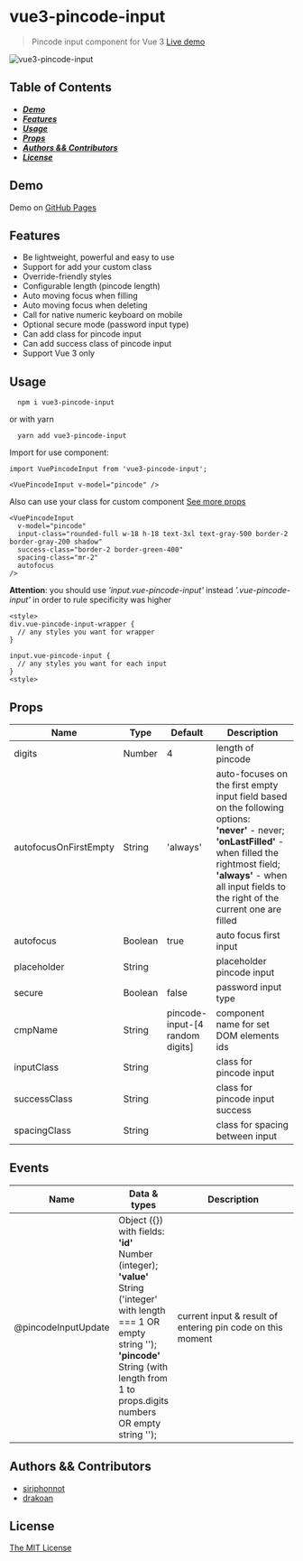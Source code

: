# vue3-pincode-input

> Pincode input component for Vue 3 [Live demo](https://siriphonnott.github.io/vue-pincode-input/)

![vue3-pincode-input](https://siriphonnott.github.io/vue-pincode-input/banner.png)


## Table of Contents

* [___Demo___](#demo)
* [___Features___](#features)
* [___Usage___](#usage)
* [___Props___](#props)
* [___Authors && Contributors___](#authors-&&-Contributors)
* [___License___](#license)

## Demo

Demo on [GitHub Pages](https://siriphonnott.github.io/vue-pincode-input/)

## Features

- Be lightweight, powerful and easy to use
- Support for add your custom class
- Override-friendly styles
- Configurable length (pincode length)
- Auto moving focus when filling
- Auto moving focus when deleting
- Call for native numeric keyboard on mobile
- Optional secure mode (password input type)
- Can add class for pincode input
- Can add success class of pincode input
- Support Vue 3 only

## Usage

```
  npm i vue3-pincode-input
```

or with yarn

```
  yarn add vue3-pincode-input
```

Import for use component:

```
import VuePincodeInput from 'vue3-pincode-input';
```

```
<VuePincodeInput v-model="pincode" />
```

Also can use your class for custom component [See more props](#props)

```
<VuePincodeInput
  v-model="pincode"
  input-class="rounded-full w-18 h-18 text-3xl text-gray-500 border-2 border-gray-200 shadow"
  success-class="border-2 border-green-400"
  spacing-class="mr-2"
  autofocus
/>
```

**Attention**: you should use _'input.vue-pincode-input'_ instead _'.vue-pincode-input'_ in order to rule specificity was higher

```
<style>
div.vue-pincode-input-wrapper {
  // any styles you want for wrapper
}

input.vue-pincode-input {
  // any styles you want for each input
}
<style>
```

## Props

<table class="table table-bordered table-striped">
  <thead>
    <tr>
      <th style="width: 50px;">Name</th>
      <th style="width: 50px;">Type</th>
      <th style="width: 50px;">Default</th>
      <th>Description</th>
    </tr>
  </thead>
  <tbody>
    <tr>
      <td>digits</td>
      <td>Number</td>
      <td>4</td>
      <td>length of pincode</td>
    </tr>
    <tr>
      <td>autofocusOnFirstEmpty</td>
      <td>String</td>
      <td>'always'</td>
      <td>auto-focuses on the first empty input field based on the following options:
        <br><b>'never'</b> - never;
        <br><b>'onLastFilled'</b> - when filled the rightmost field;
        <br><b>'always'</b> - when all input fields to the right of the current one are filled</td>
    </tr>
    <tr>
      <td>autofocus</td>
      <td>Boolean</td>
      <td>true</td>
      <td>auto focus first input</td>
    </tr>
    <tr>
      <td>placeholder</td>
      <td>String</td>
      <td></td>
      <td>placeholder pincode input</td>
    </tr>
    <tr>
      <td>secure</td>
      <td>Boolean</td>
      <td>false</td>
      <td>password input type</td>
    </tr>
    <tr>
      <td>cmpName</td>
      <td>String</td>
      <td>pincode-input-[4 random digits]</td>
      <td>component name for set DOM elements ids</td>
    </tr>
    <tr>
      <td>inputClass</td>
      <td>String</td>
      <td></td>
      <td>class for pincode input</td>
    </tr>
    <tr>
      <td>successClass</td>
      <td>String</td>
      <td></td>
      <td>class for pincode input success</td>
    </tr>
    <tr>
      <td>spacingClass</td>
      <td>String</td>
      <td></td>
      <td>class for spacing  between input</td>
    </tr>
  </tbody>
</table>

## Events

<table class="table table-bordered table-striped">
  <thead>
    <tr>
      <th style="width: 50px;">Name</th>
      <th style="width: 50px;">Data & types</th>
      <th>Description</th>
    </tr>
  </thead>
  <tbody>
    <tr>
      <td>@pincodeInputUpdate</td>
      <td>Object ({}) with fields:
        <br><b>'id'</b> Number (integer);
        <br><b>'value'</b> String ('integer' with length === 1 OR empty string '');
        <br><b>'pincode'</b> String (with length from 1 to props.digits numbers OR empty string '');
      </td>
      <td>current input & result of entering pin code on this moment</td>
    </tr>
  </tbody>
</table>

## Authors && Contributors

- [siriphonnot](https://github.com/siriphonnott)
- [drakoan](https://github.com/drakoan)

## License

[The MIT License](http://opensource.org/licenses/MIT)
